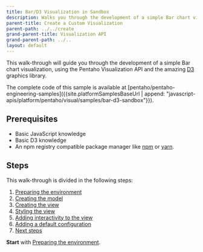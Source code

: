 ```yaml
---
title: Bar/D3 Visualization in Sandbox
description: Walks you through the development of a simple Bar chart visualization that uses the D3 graphics library, under a controlled sandbox environment.
parent-title: Create a Custom Visualization
parent-path: ../../create
grand-parent-title: Visualization API
grand-parent-path: ../..
layout: default
---
```


This walk-through will guide you through the development of a simple Bar chart visualization, 
using the Pentaho Visualization API and the amazing [D3](https://d3js.org/) graphics library.
 
The complete code of this sample is available at 
[pentaho/pentaho-engineering-samples]({{site.platformSamplesBaseUrl | append: "javascript-apis/platform/pentaho/visual/samples/bar-d3-sandbox"}}).

## Prerequisites

- Basic JavaScript knowledge
- Basic D3 knowledge
- An npm registry compatible package manager like [npm](https://www.npmjs.com) or [yarn](https://yarnpkg.com).

## Steps

This walk-through is divided in the following steps:

1. [Preparing the environment](step1-environment-preparation)
2. [Creating the model](step2-model-creation)
3. [Creating the view](step3-view-creation)
4. [Styling the view](step4-view-styling)
5. [Adding interactivity to the view](step5-view-interactivity)
6. [Adding a default configuration](step6-default-configuration)
7. [Next steps](stepNext)

**Start** with [Preparing the environment](step1-environment-preparation).

